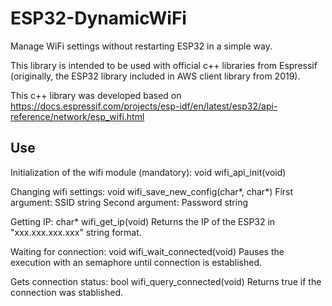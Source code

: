 # ESP32-DynamicWiFi
Manage WiFi settings without restarting ESP32 in a simple way.

This library is intended to be used with official c++ libraries from Espressif (originally, the ESP32 library included in AWS client library from 2019).

This c++ library was developed based on https://docs.espressif.com/projects/esp-idf/en/latest/esp32/api-reference/network/esp_wifi.html

## Use
Initialization of the wifi module (mandatory): void wifi_api_init(void)   

Changing wifi settings: void wifi_save_new_config(char*, char*)
    First argument: SSID string
    Second argument: Password string

Getting IP:  char* wifi_get_ip(void)
    Returns the IP of the ESP32 in "xxx.xxx.xxx.xxx" string format.

Waiting for connection:  void wifi_wait_connected(void)
    Pauses the execution with an semaphore until connection is established.

Gets connection status: bool wifi_query_connected(void)
    Returns true if the connection was stablished.

